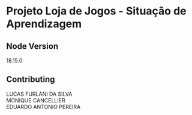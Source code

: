 # Projeto Loja de Jogos - Situação de Aprendizagem

## Node Version
18.15.0

##
 
## Contributing
LUCAS FURLANI DA SILVA  
MONIQUE CANCELLIER    
EDUARDO ANTONIO PEREIRA  
